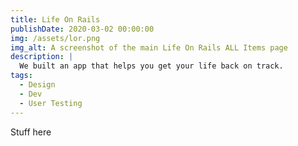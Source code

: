 ```yaml
---
title: Life On Rails
publishDate: 2020-03-02 00:00:00
img: /assets/lor.png
img_alt: A screenshot of the main Life On Rails ALL Items page 
description: |
  We built an app that helps you get your life back on track.
tags:
  - Design
  - Dev
  - User Testing
---
```


Stuff here